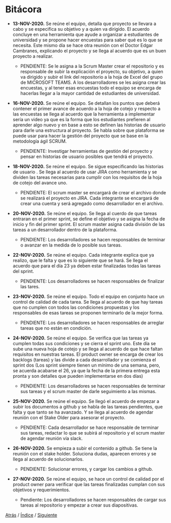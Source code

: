 # Bitácora

- **13-NOV-2020.** Se reúne el equipo, detalla que proyecto se llevara a cabo y se especifica su objetivo y a quien va dirigido. El acuerdo concluye en una herramienta que ayude a organizar a estudiantes de universidad y se propone hacer encuestas para saber qué es lo que se necesita. Este mismo día se hace otra reunión con el Doctor Edgar Cambranes, explicando el proyecto y se llega al acuerdo que es un buen proyecto a realizar.
    - PENDIENTE: Se le asigna a la Scrum Master crear el repositorio y es responsable de subir la explicación el proyecto, su objetivo, a quien va dirigido y subir el link del repositorio a la hoja de Excel del grupo de MICROSOFT TEAMS. A los desarrolladores se les asigna crear las encuestas, y al tener esas encuestas todo el equipo se encarga de hacerlas llegar a la mayor cantidad de estudiantes de universidad.
    
- **16-NOV-2020.** Se reúne el equipo. Se detallan los puntos que deberá contener el primer avance de acuerdo a la hoja de cotejo y respecto a las encuestas se llega al acuerdo que la herramienta a implementar sería un video ya que es la forma que los estudiantes prefieren al aprender algo nuevo y en base a esto se definen las historias de usuario para darle una estructura al proyecto. Se habla sobre que plataforma se puede usar para hacer la gestión del proyecto que se base en la metodología ágil SCRUM.
    - PENDIENTE: Investigar herramientas de gestión del proyecto y pensar en historias de usuario posibles que tendrá el proyecto.

- **18-NOV-2020.** Se reúne el equipo. Se sigue especificando las historias de usuario . Se llega al acuerdo de usar JIRA como herramienta y se dividen las tareas necesarias para cumplir con los requisitos de la hoja de cotejo del avance uno.
    - PENDIENTE: El scrum master se encargará de crear el archivo donde se realizará el proyecto en JIRA. Cada integrante se encargará de crear una cuenta y será agregado como desarrollador en el archivo. 

- **20-NOV-2020.** Se reúne el equipo. Se llega al cuerdo de que tareas entraran en el primer sprint, se define el objetivo y se asigna la fecha de inicio y fin del primer sprint. El scrum master asigna cada división de las tareas a un desarrollador dentro de la plataforma.
    - PENDIENTE: Los desarrolladores se hacen responsables de terminar o avanzar en la medida de lo posible sus tareas.

- **22-NOV-2020.** Se reúne el equipo. Cada integrante explica que ya realizo, que le falta y que es lo siguiente que se hará. Se llega el acuerdo que para el día 23 ya deben estar finalizadas todas las tareas del sprint.
    - PENDIENTE: Los desarrolladores se hacen responsables de finalizar las tares.

- **23-NOV-2020.** Se reúne el equipo. Todo el equipo en conjunto hace un control de calidad de cada tarea. Se llega al acuerdo de que hay tareas que no cumplen con todos las condiciones propuestas y los responsables de esas tareas se proponen terminarlo de la mejor forma.
    - PENDIENTE: Los desarrolladores se hacen responsables de arreglar tareas que no están en condición.

- **24-NOV-2020.** Se reúne el equipo. Se verifica que las tareas ya cumplen todas sus condiciones y se cierra el sprint uno. Este día se sube una nueva hoja de cotejo y se llega al acuerdo de que hace faltan requisitos en nuestras tareas. El product owner se encarga de crear los backlogs (tareas) y las divide a cada desarrollador y se comienza el sprint dos (Los sprint siempre tienen un mínimo de una semana, pero, se acuerda acabarse el 26, ya que la fecha de la primera entrega esta pronta y son detalles que pueden implementarse en dos días)
    - PENDIENTE: Los desarrolladores se hacen responsables de terminar sus tareas y el scrum master de darle seguimiento a las mismas.

- **25-NOV-2020.** Se reúne el equipo. Se llegó el acuerdo de empezar a subir los documentos a github y se habla de las tareas pendientes, que falta y que tanto se ha avanzado. Y se llega al acuerdo de agendar reunión con el Stake Older para asesorar el proyecto.
    - PENDIENTE: Cada desarrollador se hace responsable de terminar sus tareas, redactar lo que se subirá al repositorio y el scrum master de agendar reunión vía slack.

- **26-NOV-2020.** Se empieza a subir el contenido a github. Se tiene la reunión con el stake holder. Soluciona dudas, aparecen errores y se llega al acuerdo de solucionarlos.
    - PENDIENTE: Solucionar errores, y cargar los cambios a github.

- **27-NOV-2020.** Se reúne el equipo, se hace un control de calidad por el product owner para verificar que las tareas finalizadas cumplan con sus objetivos y requerimientos.
    - Pendiente: Los desarrolladores se hacen responsables de cargar sus tareas al repositorio y empezar a crear sus diapositivas.

[Atrás](https://github.com/Ibis-C/Metodos-de-organizacion/blob/Segunda-Entrega/Documentacion/4.%20Roles%20y%20proceso%20de%20trabajo.md#proceso-de-trabajo)
/ [Índice](https://github.com/Ibis-C/Metodos-de-organizacion/tree/Segunda-Entrega#%C3%ADndice-scroll) /
[Siguiente]()
 


